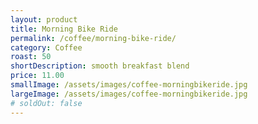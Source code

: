 ```yaml
---
layout: product
title: Morning Bike Ride
permalink: /coffee/morning-bike-ride/
category: Coffee
roast: 50
shortDescription: smooth breakfast blend
price: 11.00
smallImage: /assets/images/coffee-morningbikeride.jpg
largeImage: /assets/images/coffee-morningbikeride.jpg
# soldOut: false
---  
```

